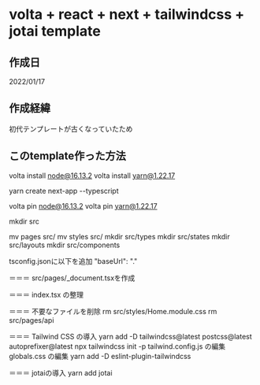 # volta + react + next + tailwindcss + jotai template
## 作成日
2022/01/17

## 作成経緯
初代テンプレートが古くなっていたため

## このtemplate作った方法
volta install node@16.13.2
volta install yarn@1.22.17

yarn create next-app --typescript

volta pin node@16.13.2
volta pin yarn@1.22.17

mkdir src

mv pages src/
mv styles src/
mkdir src/types
mkdir src/states
mkdir src/layouts
mkdir src/components

tsconfig.jsonに以下を追加
   "baseUrl": "."

＝＝＝
src/pages/_document.tsxを作成

＝＝＝
index.tsx の整理

＝＝＝
不要なファイルを削除
rm src/styles/Home.module.css
rm src/pages/api

＝＝＝
Tailwind CSS の導入
yarn add -D tailwindcss@latest postcss@latest autoprefixer@latest
npx tailwindcss init -p
tailwind.config.js の編集
globals.css の編集
yarn add -D eslint-plugin-tailwindcss

＝＝＝
jotaiの導入
yarn add jotai